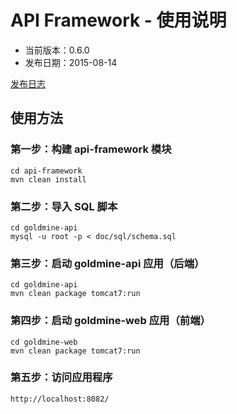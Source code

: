 # API Framework - 使用说明

- 当前版本：0.6.0
- 发布日期：2015-08-14

[发布日志](RELEASE.md)

## 使用方法

### 第一步：构建 api-framework 模块

```
cd api-framework
mvn clean install
```

### 第二步：导入 SQL 脚本

```
cd goldmine-api
mysql -u root -p < doc/sql/schema.sql
```

### 第三步：启动 goldmine-api 应用（后端）

```
cd goldmine-api
mvn clean package tomcat7:run
```

### 第四步：启动 goldmine-web 应用（前端）

```
cd goldmine-web
mvn clean package tomcat7:run
```

### 第五步：访问应用程序

```
http://localhost:8082/
```
